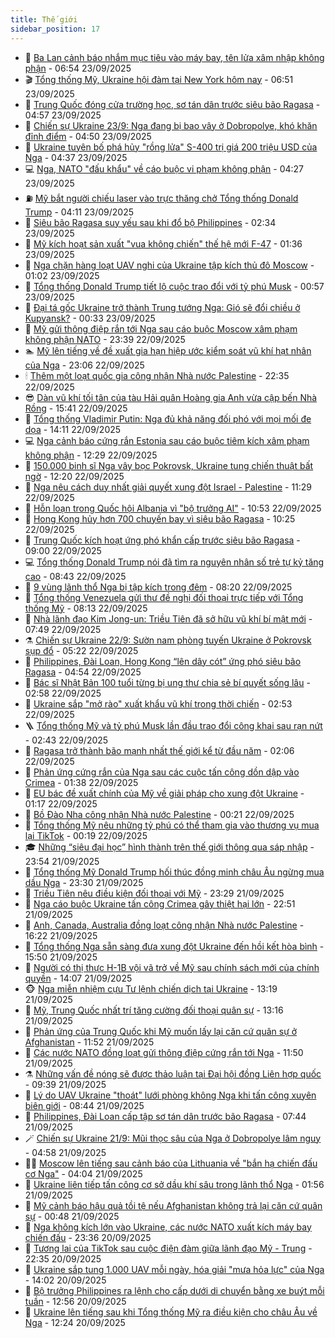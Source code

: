 ```yaml
---
title: Thế giới
sidebar_position: 17
---
```


<!-- dantri-the-gioi:START -->
- 🌋 [Ba Lan cảnh báo nhắm mục tiêu vào máy bay, tên lửa xâm nhập không phận](https://dantri.com.vn/the-gioi/ba-lan-canh-bao-nham-muc-tieu-vao-may-bay-ten-lua-xam-nhap-khong-phan-20250923134948090.htm) - 06:54 23/09/2025
- 🎬 [Tổng thống Mỹ, Ukraine hội đàm tại New York hôm nay](https://dantri.com.vn/the-gioi/tong-thong-my-ukraine-hoi-dam-tai-new-york-hom-nay-20250923134857420.htm) - 06:51 23/09/2025
- 🧰 [Trung Quốc đóng cửa trường học, sơ tán dân trước siêu bão Ragasa](https://dantri.com.vn/the-gioi/trung-quoc-dong-cua-truong-hoc-so-tan-dan-truoc-sieu-bao-ragasa-20250923114628857.htm) - 04:57 23/09/2025
- 🌋 [Chiến sự Ukraine 23/9: Nga đang bị bao vây ở Dobropolye, khó khăn đỉnh điểm](https://dantri.com.vn/the-gioi/chien-su-ukraine-239-nga-dang-bi-bao-vay-o-dobropolye-kho-khan-dinh-diem-20250923113125639.htm) - 04:50 23/09/2025
- 🗽 [Ukraine tuyên bố phá hủy &quot;rồng lửa&quot; S-400 trị giá 200 triệu USD của Nga](https://dantri.com.vn/the-gioi/ukraine-tuyen-bo-pha-huy-rong-lua-s-400-tri-gia-200-trieu-usd-cua-nga-20250923112543138.htm) - 04:37 23/09/2025
- 💻 [Nga, NATO &quot;đấu khẩu&quot; về cáo buộc vi phạm không phận](https://dantri.com.vn/the-gioi/nga-nato-dau-khau-ve-cao-buoc-vi-pham-khong-phan-20250923111315308.htm) - 04:27 23/09/2025
- ⛽️ [Mỹ bắt người chiếu laser vào trực thăng chở Tổng thống Donald Trump](https://dantri.com.vn/the-gioi/my-bat-nguoi-chieu-laser-vao-truc-thang-cho-tong-thong-donald-trump-20250923110614947.htm) - 04:11 23/09/2025
- 🤩 [Siêu bão Ragasa suy yếu sau khi đổ bộ Philippines](https://dantri.com.vn/the-gioi/sieu-bao-ragasa-suy-yeu-sau-khi-do-bo-philippines-20250923093244871.htm) - 02:34 23/09/2025
- 🧐 [Mỹ kích hoạt sản xuất &quot;vua không chiến&quot; thế hệ mới F-47](https://dantri.com.vn/the-gioi/my-kich-hoat-san-xuat-vua-khong-chien-the-he-moi-f-47-20250923081945560.htm) - 01:36 23/09/2025
- 🎊 [Nga chặn hàng loạt UAV nghi của Ukraine tập kích thủ đô Moscow](https://dantri.com.vn/the-gioi/nga-chan-hang-loat-uav-nghi-cua-ukraine-tap-kich-thu-do-moscow-20250923075432641.htm) - 01:02 23/09/2025
- 📝 [Tổng thống Donald Trump tiết lộ cuộc trao đổi với tỷ phú Musk](https://dantri.com.vn/the-gioi/tong-thong-donald-trump-tiet-lo-cuoc-trao-doi-voi-ty-phu-musk-20250923075420470.htm) - 00:57 23/09/2025
- 🤡 [Đại tá gốc Ukraine trở thành Trung tướng Nga: Gió sẽ đổi chiều ở Kupyansk?](https://dantri.com.vn/the-gioi/dai-ta-goc-ukraine-tro-thanh-trung-tuong-nga-gio-se-doi-chieu-o-kupyansk-20250922152409247.htm) - 00:33 23/09/2025
- 🥷 [Mỹ gửi thông điệp rắn tới Nga sau cáo buộc Moscow xâm phạm không phận NATO](https://dantri.com.vn/the-gioi/my-gui-thong-diep-ran-toi-nga-sau-cao-buoc-moscow-xam-pham-khong-phan-nato-20250923063041832.htm) - 23:39 22/09/2025
- 🏊 [Mỹ lên tiếng về đề xuất gia hạn hiệp ước kiểm soát vũ khí hạt nhân của Nga](https://dantri.com.vn/the-gioi/my-len-tieng-ve-de-xuat-gia-han-hiep-uoc-kiem-soat-vu-khi-hat-nhan-cua-nga-20250923060216907.htm) - 23:06 22/09/2025
- 🕯 [Thêm một loạt quốc gia công nhận Nhà nước Palestine](https://dantri.com.vn/the-gioi/them-mot-loat-quoc-gia-cong-nhan-nha-nuoc-palestine-20250923052445738.htm) - 22:35 22/09/2025
- 😎 [Dàn vũ khí tối tân của tàu Hải quân Hoàng gia Anh vừa cập bến Nhà Rồng](https://dantri.com.vn/the-gioi/dan-vu-khi-toi-tan-cua-tau-hai-quan-hoang-gia-anh-vua-cap-ben-nha-rong-20250922194741975.htm) - 15:41 22/09/2025
- 🌈 [Tổng thống Vladimir Putin: Nga đủ khả năng đối phó với mọi mối đe dọa](https://dantri.com.vn/the-gioi/tong-thong-vladimir-putin-nga-du-kha-nang-doi-pho-voi-moi-moi-de-doa-20250922201439898.htm) - 14:11 22/09/2025
- 💻 [Nga cảnh báo cứng rắn Estonia sau cáo buộc tiêm kích xâm phạm không phận](https://dantri.com.vn/the-gioi/nga-canh-bao-cung-ran-estonia-sau-cao-buoc-tiem-kich-xam-pham-khong-phan-20250922190107982.htm) - 12:29 22/09/2025
- 🤖 [150.000 binh sĩ Nga vây bọc Pokrovsk, Ukraine tung chiến thuật bất ngờ](https://dantri.com.vn/the-gioi/150000-binh-si-nga-vay-boc-pokrovsk-ukraine-tung-chien-thuat-bat-ngo-20250922181225171.htm) - 12:20 22/09/2025
- 🦏 [Nga nêu cách duy nhất giải quyết xung đột Israel - Palestine](https://dantri.com.vn/the-gioi/nga-neu-cach-duy-nhat-giai-quyet-xung-dot-israel-palestine-20250922173343838.htm) - 11:29 22/09/2025
- 🌁 [Hỗn loạn trong Quốc hội Albania vì &quot;bộ trưởng AI&quot;](https://dantri.com.vn/the-gioi/hon-loan-trong-quoc-hoi-albania-vi-bo-truong-ai-20250922173947313.htm) - 10:53 22/09/2025
- 🐘 [Hong Kong hủy hơn 700 chuyến bay vì siêu bão Ragasa](https://dantri.com.vn/the-gioi/hong-kong-huy-hon-700-chuyen-bay-vi-sieu-bao-ragasa-20250922165239765.htm) - 10:25 22/09/2025
- 🥷 [Trung Quốc kích hoạt ứng phó khẩn cấp trước siêu bão Ragasa](https://dantri.com.vn/the-gioi/trung-quoc-kich-hoat-ung-pho-khan-cap-truoc-sieu-bao-ragasa-20250922155705361.htm) - 09:00 22/09/2025
- 💻 [Tổng thống Donald Trump nói đã tìm ra nguyên nhân số trẻ tự kỷ tăng cao](https://dantri.com.vn/the-gioi/tong-thong-donald-trump-noi-da-tim-ra-nguyen-nhan-so-tre-tu-ky-tang-cao-20250922145844086.htm) - 08:43 22/09/2025
- 🎡 [9 vùng lãnh thổ Nga bị tập kích trong đêm](https://dantri.com.vn/the-gioi/9-vung-lanh-tho-nga-bi-tap-kich-trong-dem-20250922150514421.htm) - 08:20 22/09/2025
- 🧰 [Tổng thống Venezuela gửi thư đề nghị đối thoại trực tiếp với Tổng thống Mỹ](https://dantri.com.vn/the-gioi/tong-thong-venezuela-gui-thu-de-nghi-doi-thoai-truc-tiep-voi-tong-thong-my-20250922145956884.htm) - 08:13 22/09/2025
- 🥸 [Nhà lãnh đạo Kim Jong-un: Triều Tiên đã sở hữu vũ khí bí mật mới](https://dantri.com.vn/the-gioi/nha-lanh-dao-kim-jong-un-trieu-tien-da-so-huu-vu-khi-bi-mat-moi-20250922144223883.htm) - 07:49 22/09/2025
- ⚗️ [Chiến sự Ukraine 22/9: Sườn nam phòng tuyến Ukraine ở Pokrovsk sụp đổ](https://dantri.com.vn/the-gioi/chien-su-ukraine-229-suon-nam-phong-tuyen-ukraine-o-pokrovsk-sup-do-20250922121707538.htm) - 05:22 22/09/2025
- 🌮 [Philippines, Đài Loan, Hong Kong “lên dây cót” ứng phó siêu bão Ragasa](https://dantri.com.vn/the-gioi/philippines-dai-loan-hong-kong-len-day-cot-ung-pho-sieu-bao-ragasa-20250922110647515.htm) - 04:54 22/09/2025
- 🎃 [Bác sĩ Nhật Bản 100 tuổi từng bị ung thư chia sẻ bí quyết sống lâu](https://dantri.com.vn/the-gioi/bac-si-nhat-ban-100-tuoi-tung-bi-ung-thu-chia-se-bi-quyet-song-lau-20250922090949910.htm) - 02:58 22/09/2025
- 💫 [Ukraine sắp &quot;mở rào&quot; xuất khẩu vũ khí trong thời chiến](https://dantri.com.vn/the-gioi/ukraine-sap-mo-rao-xuat-khau-vu-khi-trong-thoi-chien-20250922084132187.htm) - 02:53 22/09/2025
- 🪜 [Tổng thống Mỹ và tỷ phú Musk lần đầu trao đổi công khai sau rạn nứt](https://dantri.com.vn/the-gioi/tong-thong-my-va-ty-phu-musk-lan-dau-trao-doi-cong-khai-sau-ran-nut-20250922085557292.htm) - 02:43 22/09/2025
- 🌋 [Ragasa trở thành bão mạnh nhất thế giới kể từ đầu năm](https://dantri.com.vn/the-gioi/ragasa-tro-thanh-bao-manh-nhat-the-gioi-ke-tu-dau-nam-20250922084632597.htm) - 02:06 22/09/2025
- 🦏 [Phản ứng cứng rắn của Nga sau các cuộc tấn công dồn dập vào Crimea](https://dantri.com.vn/the-gioi/phan-ung-cung-ran-cua-nga-sau-cac-cuoc-tan-cong-don-dap-vao-crimea-20250922074414113.htm) - 01:38 22/09/2025
- 👀 [EU bác đề xuất chính của Mỹ về giải pháp cho xung đột Ukraine](https://dantri.com.vn/the-gioi/eu-bac-de-xuat-chinh-cua-my-ve-giai-phap-cho-xung-dot-ukraine-20250922071635204.htm) - 01:17 22/09/2025
- 🧰 [Bồ Đào Nha công nhận Nhà nước Palestine](https://dantri.com.vn/the-gioi/bo-dao-nha-cong-nhan-nha-nuoc-palestine-20250922071741364.htm) - 00:21 22/09/2025
- 🚀 [Tổng thống Mỹ nêu những tỷ phú có thể tham gia vào thương vụ mua lại TikTok](https://dantri.com.vn/the-gioi/tong-thong-my-neu-nhung-ty-phu-co-the-tham-gia-vao-thuong-vu-mua-lai-tiktok-20250922071408793.htm) - 00:19 22/09/2025
- 🎓 [Những “siêu đại học” hình thành trên thế giới thông qua sáp nhập](https://dantri.com.vn/the-gioi/nhung-sieu-dai-hoc-hinh-thanh-tren-the-gioi-thong-qua-sap-nhap-20250920092442290.htm) - 23:54 21/09/2025
- 🥸 [Tổng thống Mỹ Donald Trump hối thúc đồng minh châu Âu ngừng mua dầu Nga](https://dantri.com.vn/the-gioi/tong-thong-my-donald-trump-hoi-thuc-dong-minh-chau-au-ngung-mua-dau-nga-20250922061806638.htm) - 23:30 21/09/2025
- 🦅 [Triều Tiên nêu điều kiện đối thoại với Mỹ](https://dantri.com.vn/the-gioi/trieu-tien-neu-dieu-kien-doi-thoai-voi-my-20250922060343392.htm) - 23:29 21/09/2025
- 🤭 [Nga cáo buộc Ukraine tấn công Crimea gây thiệt hại lớn](https://dantri.com.vn/the-gioi/nga-cao-buoc-ukraine-tan-cong-crimea-gay-thiet-hai-lon-20250922054954939.htm) - 22:51 21/09/2025
- 🤖 [Anh, Canada, Australia đồng loạt công nhận Nhà nước Palestine](https://dantri.com.vn/the-gioi/anh-canada-australia-dong-loat-cong-nhan-nha-nuoc-palestine-20250921231919504.htm) - 16:22 21/09/2025
- 🐲 [Tổng thống Nga sẵn sàng đưa xung đột Ukraine đến hồi kết hòa bình](https://dantri.com.vn/the-gioi/tong-thong-nga-san-sang-dua-xung-dot-ukraine-den-hoi-ket-hoa-binh-20250921223256914.htm) - 15:50 21/09/2025
- 🫣 [Người có thị thực H-1B vội vã trở về Mỹ sau chính sách mới của chính quyền](https://dantri.com.vn/the-gioi/nguoi-co-thi-thuc-h-1b-voi-va-tro-ve-my-sau-chinh-sach-moi-cua-chinh-quyen-20250921174544196.htm) - 14:07 21/09/2025
- 🐵 [Nga miễn nhiệm cựu Tư lệnh chiến dịch tại Ukraine](https://dantri.com.vn/the-gioi/nga-mien-nhiem-cuu-tu-lenh-chien-dich-tai-ukraine-20250921181246528.htm) - 13:19 21/09/2025
- 🫶 [Mỹ, Trung Quốc nhất trí tăng cường đối thoại quân sự](https://dantri.com.vn/the-gioi/my-trung-quoc-nhat-tri-tang-cuong-doi-thoai-quan-su-20250921193345220.htm) - 13:16 21/09/2025
- 💃 [Phản ứng của Trung Quốc khi Mỹ muốn lấy lại căn cứ quân sự ở Afghanistan](https://dantri.com.vn/the-gioi/phan-ung-cua-trung-quoc-khi-my-muon-lay-lai-can-cu-quan-su-o-afghanistan-20250921160929798.htm) - 11:52 21/09/2025
- 💫 [Các nước NATO đồng loạt gửi thông điệp cứng rắn tới Nga](https://dantri.com.vn/the-gioi/cac-nuoc-nato-dong-loat-gui-thong-diep-cung-ran-toi-nga-20250921173402793.htm) - 11:50 21/09/2025
- ⚗️ [Những vấn đề nóng sẽ được thảo luận tại Đại hội đồng Liên hợp quốc](https://dantri.com.vn/the-gioi/nhung-van-de-nong-se-duoc-thao-luan-tai-dai-hoi-dong-lien-hop-quoc-20250918092810867.htm) - 09:39 21/09/2025
- 🥷 [Lý do UAV Ukraine &quot;thoát&quot; lưới phòng không Nga khi tấn công xuyên biên giới](https://dantri.com.vn/the-gioi/ly-do-uav-ukraine-thoat-luoi-phong-khong-nga-khi-tan-cong-xuyen-bien-gioi-20250921153600867.htm) - 08:44 21/09/2025
- 🥸 [Philippines, Đài Loan cấp tập sơ tán dân trước bão Ragasa](https://dantri.com.vn/the-gioi/philippines-dai-loan-cap-tap-so-tan-dan-truoc-bao-ragasa-20250921143707665.htm) - 07:44 21/09/2025
- 🪄 [Chiến sự Ukraine 21/9: Mũi thọc sâu của Nga ở Dobropolye lâm nguy](https://dantri.com.vn/the-gioi/chien-su-ukraine-219-mui-thoc-sau-cua-nga-o-dobropolye-lam-nguy-20250921113029412.htm) - 04:58 21/09/2025
- 🧑‍💻 [Moscow lên tiếng sau cảnh báo của Lithuania về &quot;bắn hạ chiến đấu cơ Nga&quot;](https://dantri.com.vn/the-gioi/moscow-len-tieng-sau-canh-bao-cua-lithuania-ve-ban-ha-chien-dau-co-nga-20250921104843803.htm) - 04:04 21/09/2025
- 🤭 [Ukraine liên tiếp tấn công cơ sở dầu khí sâu trong lãnh thổ Nga](https://dantri.com.vn/the-gioi/ukraine-lien-tiep-tan-cong-co-so-dau-khi-sau-trong-lanh-tho-nga-20250921083313038.htm) - 01:56 21/09/2025
- 🗽 [Mỹ cảnh báo hậu quả tồi tệ nếu Afghanistan không trả lại căn cứ quân sự](https://dantri.com.vn/the-gioi/my-canh-bao-hau-qua-toi-te-neu-afghanistan-khong-tra-lai-can-cu-quan-su-20250921070705241.htm) - 00:48 21/09/2025
- 🤖 [Nga không kích lớn vào Ukraine, các nước NATO xuất kích máy bay chiến đấu](https://dantri.com.vn/the-gioi/nga-khong-kich-lon-vao-ukraine-cac-nuoc-nato-xuat-kich-may-bay-chien-dau-20250921063425198.htm) - 23:36 20/09/2025
- 🌈 [Tương lai của TikTok sau cuộc điện đàm giữa lãnh đạo Mỹ - Trung](https://dantri.com.vn/the-gioi/tuong-lai-cua-tiktok-sau-cuoc-dien-dam-giua-lanh-dao-my-trung-20250920232949875.htm) - 22:35 20/09/2025
- 🤩 [Ukraine sắp tung 1.000 UAV mỗi ngày, hóa giải &quot;mưa hỏa lực&quot; của Nga](https://dantri.com.vn/the-gioi/ukraine-sap-tung-1000-uav-moi-ngay-hoa-giai-mua-hoa-luc-cua-nga-20250920205514503.htm) - 14:02 20/09/2025
- 🤗 [Bộ trưởng Philippines ra lệnh cho cấp dưới di chuyển bằng xe buýt mỗi tuần](https://dantri.com.vn/the-gioi/bo-truong-philippines-ra-lenh-cho-cap-duoi-di-chuyen-bang-xe-buyt-moi-tuan-20250920191533793.htm) - 12:56 20/09/2025
- 🙉 [Ukraine lên tiếng sau khi Tổng thống Mỹ ra điều kiện cho châu Âu về Nga](https://dantri.com.vn/the-gioi/ukraine-len-tieng-sau-khi-tong-thong-my-ra-dieu-kien-cho-chau-au-ve-nga-20250920190339442.htm) - 12:24 20/09/2025<!-- dantri-the-gioi:END -->
